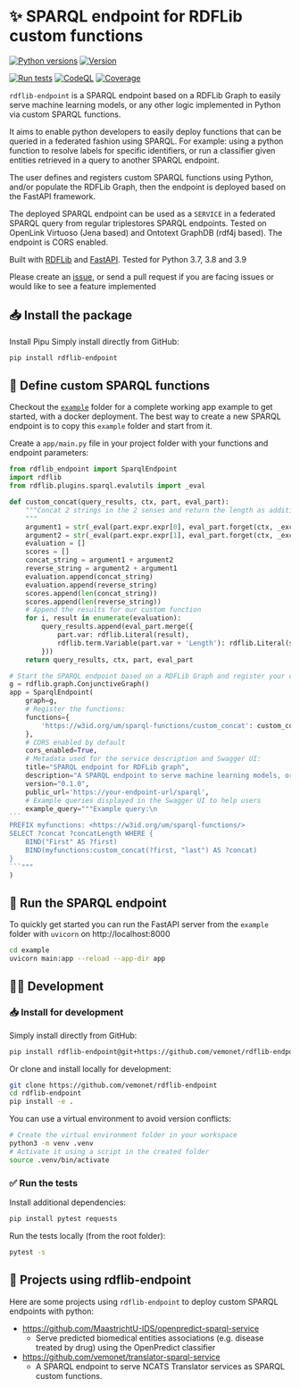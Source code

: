 # ✨ SPARQL endpoint for RDFLib custom functions

[![Python versions](https://img.shields.io/pypi/pyversions/openpredict)](https://pypi.org/project/openpredict) [![Version](https://img.shields.io/pypi/v/openpredict)](https://pypi.org/project/openpredict)

[![Run tests](https://github.com/vemonet/rdflib-endpoint/actions/workflows/run-tests.yml/badge.svg)](https://github.com/vemonet/rdflib-endpoint/actions/workflows/run-tests.yml) [![CodeQL](https://github.com/vemonet/rdflib-endpoint/actions/workflows/codeql-analysis.yml/badge.svg)](https://github.com/vemonet/rdflib-endpoint/actions/workflows/codeql-analysis.yml) [![Coverage](https://sonarcloud.io/api/project_badges/measure?project=vemonet_rdflib-endpoint&metric=coverage)](https://sonarcloud.io/dashboard?id=vemonet_rdflib-endpoint)

`rdflib-endpoint`  is a SPARQL endpoint based on a RDFLib Graph to easily serve machine learning models, or any other logic implemented in Python via custom SPARQL functions. 

It aims to enable python developers to easily deploy functions that can be queried in a federated fashion using SPARQL. For example: using a python function to resolve labels for specific identifiers, or run a classifier given entities retrieved in a query to another SPARQL endpoint.

The user defines and registers custom SPARQL functions using Python, and/or populate the RDFLib Graph, then the endpoint is deployed based on the FastAPI framework. 

The deployed SPARQL endpoint can be used as a `SERVICE` in a federated SPARQL query from regular triplestores SPARQL endpoints. Tested on OpenLink Virtuoso (Jena based) and Ontotext GraphDB (rdf4j based). The endpoint is CORS enabled.

Built with [RDFLib](https://github.com/RDFLib/rdflib) and [FastAPI](https://fastapi.tiangolo.com/). Tested for Python 3.7, 3.8 and 3.9

Please create an [issue](/issues), or send a pull request if you are facing issues or would like to see a feature implemented

## 📥 Install the package

Install Pipu Simply install directly from GitHub:

```bash
pip install rdflib-endpoint
```

## 🐍  Define custom SPARQL functions

Checkout the [`example`](https://github.com/vemonet/rdflib-endpoint/tree/main/example) folder for a complete working app example to get started, with a docker deployment. The best way to create a new SPARQL endpoint is to copy this `example` folder and start from it.

Create a `app/main.py` file in your project folder with your functions and endpoint parameters:

```python
from rdflib_endpoint import SparqlEndpoint
import rdflib
from rdflib.plugins.sparql.evalutils import _eval

def custom_concat(query_results, ctx, part, eval_part):
    """Concat 2 strings in the 2 senses and return the length as additional Length variable
    """
    argument1 = str(_eval(part.expr.expr[0], eval_part.forget(ctx, _except=part.expr._vars)))
    argument2 = str(_eval(part.expr.expr[1], eval_part.forget(ctx, _except=part.expr._vars)))
    evaluation = []
    scores = []
    concat_string = argument1 + argument2
    reverse_string = argument2 + argument1
    evaluation.append(concat_string)
    evaluation.append(reverse_string)
    scores.append(len(concat_string))
    scores.append(len(reverse_string))
    # Append the results for our custom function
    for i, result in enumerate(evaluation):
        query_results.append(eval_part.merge({
            part.var: rdflib.Literal(result), 
            rdflib.term.Variable(part.var + 'Length'): rdflib.Literal(scores[i])
        }))
    return query_results, ctx, part, eval_part

# Start the SPARQL endpoint based on a RDFLib Graph and register your custom functions
g = rdflib.graph.ConjunctiveGraph()
app = SparqlEndpoint(
    graph=g,
    # Register the functions:
    functions={
        'https://w3id.org/um/sparql-functions/custom_concat': custom_concat
    },
    # CORS enabled by default
    cors_enabled=True,
    # Metadata used for the service description and Swagger UI:
    title="SPARQL endpoint for RDFLib graph", 
    description="A SPARQL endpoint to serve machine learning models, or any other logic implemented in Python. \n[Source code](https://github.com/vemonet/rdflib-endpoint)",
    version="0.1.0",
    public_url='https://your-endpoint-url/sparql',
    # Example queries displayed in the Swagger UI to help users
    example_query="""Example query:\n
​```
PREFIX myfunctions: <https://w3id.org/um/sparql-functions/>
SELECT ?concat ?concatLength WHERE {
    BIND("First" AS ?first)
    BIND(myfunctions:custom_concat(?first, "last") AS ?concat)
}
​```"""
)
```

## 🦄 Run the SPARQL endpoint

To quickly get started you can run the FastAPI server from the `example` folder with `uvicorn` on http://localhost:8000 

```bash
cd example
uvicorn main:app --reload --app-dir app
```

## 🧑‍💻 Development

### 📥 Install for development

Simply install directly from GitHub:

```bash
pip install rdflib-endpoint@git+https://github.com/vemonet/rdflib-endpoint@main
```

Or clone and install locally for development:

```bash
git clone https://github.com/vemonet/rdflib-endpoint
cd rdflib-endpoint
pip install -e .
```

You can use a virtual environment to avoid version conflicts:

```bash
# Create the virtual environment folder in your workspace
python3 -m venv .venv
# Activate it using a script in the created folder
source .venv/bin/activate
```

### ✅️ Run the tests

Install additional dependencies:

```bash
pip install pytest requests
```

Run the tests locally (from the root folder):

```bash
pytest -s
```

## 📂 Projects using rdflib-endpoint

Here are some projects using `rdflib-endpoint` to deploy custom SPARQL endpoints with python:

* https://github.com/MaastrichtU-IDS/openpredict-sparql-service
  * Serve predicted biomedical entities associations (e.g. disease treated by drug) using the OpenPredict classifier
* https://github.com/vemonet/translator-sparql-service
  * A SPARQL endpoint to serve NCATS Translator services as SPARQL custom functions.
